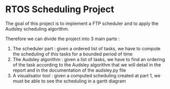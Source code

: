 # RTOS Scheduling Project

The goal of this project is to implement a FTP scheduler and to apply the Audsley scheduling algorithm. 

Therefore we can divide the project into 3 main parts :

1. The scheduler part : given a ordered list of tasks, we have to compute the scheduling of this tasks for a bounded period of time
2. The Audsley algorithm : given a list of tasks, we have to find an ordering of the task according to the Audsley algorithm that we will detail in the report and in the documentation of the audsley.py file
3. A visualisator tool : given a computed scheduling created at part 1, we must be able to see the scheduling in a gantt diagram